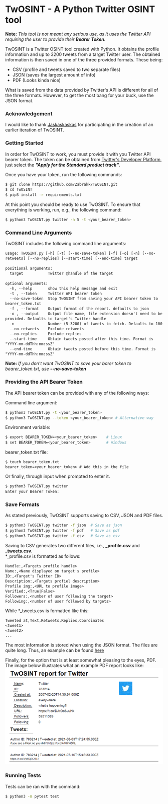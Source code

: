 # TwOSINT - A Python Twitter OSINT tool

**Note:** _This tool is not meant any serious use, as it uses the Twitter API requiring the user to provide their **Bearer Token**._<br/>

TwOSINT is a Twitter OSINT tool created with Python. It obtains the profile information and up to 3200 tweets from a target Twitter user.
The obtained information is then saved in one of the three provided formats. These being:
* CSV (profile and tweets saved to two separate files)
* JSON (saves the largest amount of info)
* PDF (Looks kinda nice)

What is saved from the data provided by Twitter's API is different for all of the three formats.
However, to get the most bang for your buck, use the JSON format.

### Acknowledgement
I would like to thank [Jaskaskaskas](https://github.com/Jaskaskaskas) for participating in the creation of an earlier iteration of TwOSINT.

### Getting Started
In order for TwOSINT to work, you must provide it with you Twitter API bearer token.
The token can be obtained from [Twitter's Developer Platform](https://developer.twitter.com/en/docs/twitter-api/getting-started/getting-access-to-the-twitter-api),
just select the **_"Apply for the Standard product track"_**.

Once you have your token, run the following commands:
```bash
$ git clone https://github.com/Zabrakk/TwOSINT.git
$ cd TwOSINT
$ pip3 install -r requirements.txt
```

At this point you should be ready to use TwOSINT. To ensure that everything is working, run, e.g., the following command:
```bash
$ python3 TwOSINT.py twitter -n 5 -t <your_bearer_token>
```

### Command Line Arguments
TwOSINT includes the following command line arguments:
```
usage: TwOSINT.py [-h] [-t] [--no-save-token] [-f] [-o] [-n] [--no-retweets] [--no-replies] [--start-time] [--end-time] target

positional arguments:
  target           Twitter @handle of the target

optional arguments:
  -h, --help       show this help message and exit
  -t , --token     Twitter API bearer token
  --no-save-token  Stop TwOSINT from saving your API bearer token to bearer_token.txt
  -f , --format    Output format of the report. defaults to json
  -o , --output    Output file name, file extension doesn't need to be provided. Defaults to target's Twitter handle
  -n               Number (5-3200) of tweets to fetch. Defaults to 100
  --no-retweets    Exclude retweets
  --no-replies     Exclude replies
  --start-time     Obtain tweets posted after this time. Format is "YYYY-mm-ddThh:mm:ssZ"
  --end-time       Obtain tweets posted before this time. Format is "YYYY-mm-ddThh:mm:ssZ"
```
**Note:** _If you don't want TwOSINT to save your barer token to bearer_token.txt, use **--no-save-token**_

### Providing the API Bearer Token
The API bearer token can be provided with any of the following ways:

Command line argument:
```bash
$ python3 TwOSINT.py -t <your_bearer_token>
$ python3 TwOSINT.py --token <your_bearer_token> # Alternative way
```
Environment variable:
```bash
$ export BEARER_TOKEN=<your_bearer_token>    # Linux
$ set BEARER_TOKEN=<your_bearer_token>       # Windows
```
bearer_token.txt file:
```
$ touch bearer_token.txt
bearer_token=<your_bearer_token> # Add this in the file
```
Or finally, through input when prompted to enter it.
```bash
$ python3 TwOSINT.py twitter
Enter your Bearer Token:
```

### Save Formats
As stated previously, TwOSINT supports saving to CSV, JSON and PDF files.
```bash
$ python3 TwOSINT.py twitter -f json  # Save as json
$ python3 TwOSINT.py twitter -f pdf   # Save as pdf
$ python3 TwOSINT.py twitter -f csv   # Save as csv
```

Saving to CSV generates two different files, i.e., **<filename>_profile.csv** and **<filename>_tweets.csv**.<br/>
*_profile.csv is formatted as follows:
```
Handle:,<Targets profile handle>
Name:,<Name displayed on target's profile>
ID:,<Target's Twitter ID>
Description:,<Targets profiel description>
Profile img:,<URL to profile image>
Verified:,<True|False>
Followers:,<number of user following the target>
Following:,<number of user followed by targets>
```
While *_tweets.csv is formatted like this:
```
Tweeted at,Text,Retweets,Replies,Coordinates
<tweet1>
<tweet2>
...
```

The most information is stored when using the JSON format. 
The files are quite long. Thus, an example can be found [here](examples/twitter.json)

Finally, for the option that is at least somewhat pleasing to the eyes, PDF.
The image below illustrates what an example PDF report looks like:
![PDF example](examples/pdf_example.png)


### Running Tests
Tests can be ran with the command:
```bash
$ python3 -m pytest test
```
